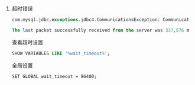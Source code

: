 1. 超时错误

   ```sql
   com.mysql.jdbc.exceptions.jdbc4.CommunicationsException: Communications link failure
   
   The last packet successfully received from the server was 337,576 milliseconds ago.  The last packet sent successfully to the server was 1 milliseconds ago.
   ```

   查看超时设置

   ```sql
   SHOW VARIABLES LIKE '%wait_timeout%';
   ```

   全局设置

   ```sq
   SET GLOBAL wait_timeout = 86400;
   ```

   